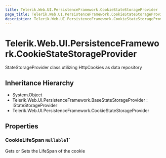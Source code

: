```yaml
---
title: Telerik.Web.UI.PersistenceFramework.CookieStateStorageProvider
page_title: Telerik.Web.UI.PersistenceFramework.CookieStateStorageProvider
description: Telerik.Web.UI.PersistenceFramework.CookieStateStorageProvider
---
```


# Telerik.Web.UI.PersistenceFramework.CookieStateStorageProvider

StateStorageProvider class utilizing HttpCookies as data repository

## Inheritance Hierarchy

* System.Object
* Telerik.Web.UI.PersistenceFramework.BaseStateStorageProvider : IStateStorageProvider
* Telerik.Web.UI.PersistenceFramework.CookieStateStorageProvider

## Properties

###  CookieLifeSpan `Nullable`1`

Gets or Sets the LifeSpan of the cookie

